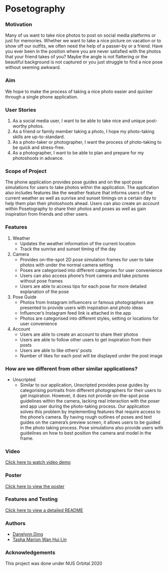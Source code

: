 # Posetography
### Motivation
Many of us want to take nice photos to post on social media platforms or just for memories. Whether we want to take a nice picture on vacation or to show off our outfits, we often need the help of a passer-by or a friend. Have you ever been in the position where you are never satisfied with the photos that your friend takes of you? Maybe the angle is not flattering or the beautiful background is not captured or you just struggle to find a nice pose without seeming awkward.
### Aim
We hope to make the process of taking a nice photo easier and quicker through a single phone application.
### User Stories
1. As a social media user, I want to be able to take nice and unique post-worthy photos.
1. As a friend or family member taking a photo, I hope my photo-taking skills are up-to-standard. 
1. As a photo-taker or photographer, I want the process of photo-taking to be quick and stress-free.
1. As a photographer, I want to be able to plan and prepare for my photoshoots in advance.
### Scope of Project
The phone application provides pose guides and on the spot pose simulations for users to take photos within the application. The application also includes features like the weather feature that informs users of the current weather as well as sunrise and sunset timings on a certain day to help them plan their photoshoots ahead. Users can also create an account within Posetography to share their photos and poses as well as gain inspiration from friends and other users.
### Features
1. Weather
   * Updates the weather information of the current location
   * Track the sunrise and sunset timing of the day
1. Camera
   * Provides on-the-spot 2D pose simulation frames for user to take photos with under the normal camera setting
   * Poses are categorised into different categories for user convenience
   * Users can also access phone’s front camera and take pictures without pose frames
   * Users are able to access tips for each pose for more detailed explanation of the pose
1. Pose Guide
   * Photos from Instagram influencers or famous photographers are presented to provide users with inspiration and photo ideas
   * Influencer’s Instagram feed link is attached in the app
   * Photos are categorised into different styles, setting or locations for user convenience
1. Account
   * Users are able to create an account to share their photos
   * Users are able to follow other users to get inspiration from their posts
   * Users are able to like others’ posts
   * Number of likes for each post will be displayed under the post image
### How are we different from other similar applications?
* Unscripted
   * Similar to our application, Unscripted provides pose guides by categorising portraits from different photographers for their users to get inspiration. However, it does not provide on-the-spot pose guidelines within the camera, lacking real interaction with the poser and app user during the photo-taking process.
Our application solves this problem by implementing features that require access to the phone’s camera. By having rough outlines of poses and text guides on the camera’s preview screen, it allows users to be guided in the photo taking process. Pose simulations also provide users with guidelines on how to best position the camera and model in the frame.
### Video
[Click here to watch video demo](https://www.youtube.com/watch?v=_3o59zDYDwM)
### Poster
[Click here to view the poster](https://drive.google.com/file/d/1ZZoFnDKMAmEbEelLIa52rvr6W1P_Gbsl/view?usp=sharing)
### Features and Testing
[Click here to view a detailed README](https://docs.google.com/document/d/1yQKclV_UXyTj4nJ7RexPVQPAYWvlA3EojCv5BtohgFM/edit?usp=sharing)
### Authors
* [Danelynn Ding](https://github.com/Icelenaugust)
* [Tasha Marion Wan Hui Lin](https://github.com/tashawan23)
### Acknowledgements
This project was done under NUS Orbital 2020

